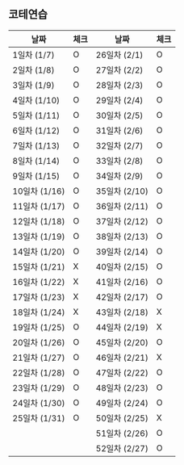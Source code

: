 ## 코테연습

| 날짜          | 체크 | 날짜          | 체크  |
|-------------| --- |-------------|---|
| 1일차 (1/7)   | O | 26일차 (2/1)  | O   |
| 2일차 (1/8)   | O | 27일차 (2/2)  | O   |
| 3일차 (1/9)   | O | 28일차 (2/3)  | O   |
| 4일차 (1/10)  | O | 29일차 (2/4)  | O   |
| 5일차 (1/11)  | O | 30일차 (2/5)  | O   |
| 6일차 (1/12)  | O | 31일차 (2/6)  | O   |
| 7일차 (1/13)  | O | 32일차 (2/7)  | O   |
| 8일차 (1/14)  | O | 33일차 (2/8)  | O   |
| 9일차 (1/15)  | O | 34일차 (2/9)  | O   |
| 10일차 (1/16) | O | 35일차 (2/10) | O   |
| 11일차 (1/17) | O | 36일차 (2/11) | O   |
| 12일차 (1/18) | O | 37일차 (2/12) | O   |
| 13일차 (1/19) | O | 38일차 (2/13) | O   |
| 14일차 (1/20) | O | 39일차 (2/14) | O   |
| 15일차 (1/21) | X | 40일차 (2/15) | O   |
| 16일차 (1/22) | X | 41일차 (2/16) | O   |
| 17일차 (1/23) | X | 42일차 (2/17) | O   |
| 18일차 (1/24) | X | 43일차 (2/18) | X   |
| 19일차 (1/25) | O | 44일차 (2/19) | X   |
| 20일차 (1/26) | O | 45일차 (2/20) | O   |
| 21일차 (1/27) | O | 46일차 (2/21) | X   |
| 22일차 (1/28) | O | 47일차 (2/22) | O   |
| 23일차 (1/29) | O | 48일차 (2/23) | O   |
| 24일차 (1/30) | O | 49일차 (2/24) | O   |
| 25일차 (1/31) | O | 50일차 (2/25) | X   |
|              |   | 51일차 (2/26) | O   |
|              |   | 52일차 (2/27) | O   |
